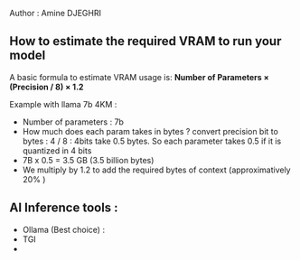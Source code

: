 Author : Amine DJEGHRI

## How to estimate the required VRAM to run your model 
A basic formula to estimate VRAM usage is: **Number of Parameters × (Precision / 8) × 1.2**

Example with llama 7b 4KM :
- Number of parameters : 7b 
- How much does each param takes in bytes ? convert precision bit to bytes : 4 / 8 : 4bits take 0.5 bytes. So each parameter takes 0.5 if it is quantized in 4 bits 
- 7B x 0.5 = 3.5 GB (3.5 billion bytes)
- We multiply by 1.2 to add the required bytes of context (approximatively 20% )


## AI Inference tools : 
- Ollama (Best choice) : 
- TGI
- 


